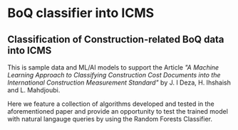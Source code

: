 # BoQ classifier into ICMS

## Classification of Construction-related BoQ data into ICMS 

This is sample data and ML/AI models to support the Article *"A Machine Learning Approach to Classifying Construction Cost Documents into the International Construction Measurement Standard"* by J. I Deza, H. Ihshaish and L. Mahdjoubi. 

Here we feature a collection of algorithms developed and tested in the aforementioned paper and provide an opportunity to test the trained model with natural langauge queries by using the Random Forests Classifier. 


